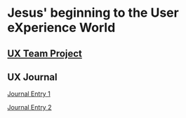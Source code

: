# Jesus' beginning to the User eXperience World


## [UX Team Project](https://usabilityengineering.github.io/Parkers/)


## UX Journal

[Journal Entry 1](j01.md)

[Journal Entry 2](j02.md)
